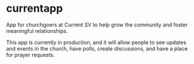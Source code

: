 # currentapp
App for churchgoers at Current SV to help grow the community and foster meaningful relationships.

This app is currently in production, and it will allow people to see updates and events in the church, have polls, create discussions, and have a place for prayer requests.
